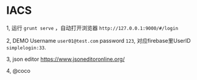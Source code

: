 IACS
====

1, 运行 `grunt serve` ，自动打开浏览器 `http://127.0.0.1:9000/#/login`

2, DEMO Username `user01@test.com` password `123`, 对应firebase里UserID `simplelogin:33`.

3, json editor https://www.jsoneditoronline.org/

4, @coco
